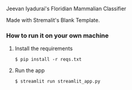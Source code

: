 Jeevan Iyadurai's Floridian Mammalian Classifier

Made with Stremalit's Blank Template. 

### How to run it on your own machine

1. Install the requirements

   ```
   $ pip install -r reqs.txt
   ```

2. Run the app

   ```
   $ streamlit run streamlit_app.py
   ```
